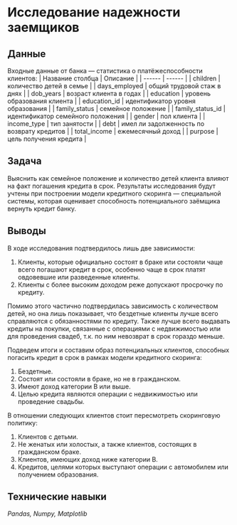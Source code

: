 # Исследование надежности заемщиков

## Данные

Входные данные от банка — статистика о платёжеспособности клиентов:
| Название столбца | Описание |
| ------ | ------ |
| children | количество детей в семье |
| days_employed | общий трудовой стаж в днях |
| dob_years | возраст клиента в годах |
| education | уровень образования клиента |
| education_id | идентификатор уровня образования |
| family_status | семейное положение |
| family_status_id | идентификатор семейного положения |
| gender | пол клиента |
| income_type | тип занятости |
| debt | имел ли задолженность по возврату кредитов |
| total_income | ежемесячный доход |
| purpose | цель получения кредита |

## Задача 
Выяснить как семейное положение и количество детей клиента влияют на факт погашения кредита в срок. Результаты исследования будут учтены при построении модели кредитного скоринга — специальной системы, которая оценивает способность потенциального заёмщика вернуть кредит банку.

## Выводы

В ходе исследования подтвердилось лишь две зависимости:
1. Клиенты, которые официально состоят в браке или состояли чаще всего погашают кредит в срок, особенно чаще в срок платят овдовевшие или разведенные клиенты.
2. Клиенты с более высоким доходом реже допускают просрочку по кредиту.

Помимо этого частично подтвердилась зависимость с количеством детей, но она лишь показывает, что бездетные клиенты лучше всего справляются с обязанностями по кредиту. Также лучше всего выдавать кредиты на покупки, связанные с операциями с недвижимостью или для проведения свадеб, т.к. по ним невозврат в срок гораздо меньше.

Подведем итоги и составим образ потенциальных клиентов, способных погасить кредит в срок в рамках модели кредитного скоринга:
1. Бездетные.
2. Состоят или состояли в браке, но не  в гражданском.
3. Имеют доход категории B или выше.
4. Целью кредита являются операции с недвижимостью или проведение свадьбы.

В отношении следующих клиентов стоит пересмотреть скоринговую политику:
1. Клиентов с детьми.
2. Не женатых или холостых, а также клиентов, состоящих в гражданском браке.
3. Клиентов, имеющих доход ниже категории B.
4. Кредитов, целями которых выступают операции с автомобилем или получением образования.

## Технические навыки

*Pandas, Numpy, Matplotlib* 

